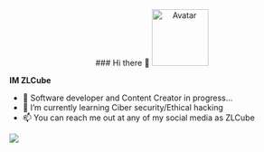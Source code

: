 <div id="header" align="center">
### Hi there 👋
  <img src="https://yt3.ggpht.com/iYhJgIpCPqMTWYttN7Ma2RTX0kwlZVEyjK8nHUeJc5UqFdIwpzGyAfXWO4zp51EnYMeUAwIjGg=s88-c-k-c0x00ffffff-no-rj" border-radius="50%" alt="Avatar" width="100"/>
</div>

**IM ZLCube** 

- 🔭 Software developer and Content Creator in progress...
- 🌱 I’m currently learning Ciber security/Ethical hacking
- 📫 You can reach me out at any of my social media as ZLCube

![](https://github-profile-trophy.vercel.app/?username=zlcube&theme=dracula)
